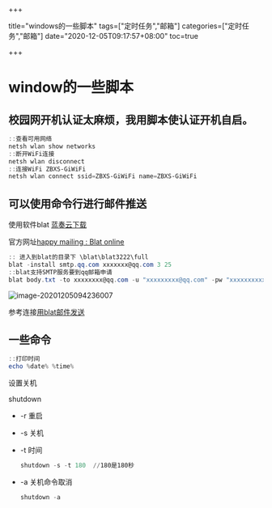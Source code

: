 +++

title="windows的一些脚本"
tags=["定时任务","邮箱"]
categories=["定时任务","邮箱"]
date="2020-12-05T09:17:57+08:00"
toc=true

+++



# window的一些脚本



## 校园网开机认证太麻烦，我用脚本使认证开机自启。

```powershell
::查看可用网络
netsh wlan show networks
::断开WiFi连接
netsh wlan disconnect
::连接WiFi ZBXS-GiWiFi
netsh wlan connect ssid=ZBXS-GiWiFi name=ZBXS-GiWiFi
```

## 可以使用命令行进行邮件推送

使用软件blat [ 蓝奏云下载 ](https://myfileforever.lanzous.com/io6Cuj2bpob) 

官方网址[happy mailing : Blat online](https://www.blat.net/)

```powershell
:: 进入到blat的目录下 \blat\blat3222\full
blat -install smtp.qq.com xxxxxxx@qq.com 3 25  
::blat支持SMTP服务要到qq邮箱申请
blat body.txt -to xxxxxxxx@qq.com -u "xxxxxxxxx@qq.com" -pw "xxxxxxxxxx" -subject "嗨!HELLO from blat " -charset Gb2312 # body.txt 是要发送的内容 -to 发送给谁 -u 用户名 -pw 用户名的密码 -charset 使用中文编码
```

![image-20201205094236007](http://kodohub.yiye.show/img/image-20201205094236007.png)



参考连接[用blat邮件发送](https://my.oschina.net/SamXIAO/blog/1790383)



## 一些命令

```powershell
::打印时间
echo %date% %time%
```

设置关机

shutdown 

- -r 重启

- -s 关机

- -t 时间 

  ```powershell
  shutdown -s -t 180  //180是180秒
  ```

  

- -a 关机命令取消

  ```powershell
  shutdown -a
  ```

  